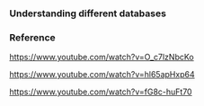 ### Understanding different databases


### Reference
  
https://www.youtube.com/watch?v=O_c7lzNbcKo  

https://www.youtube.com/watch?v=hl65apHxp64

https://www.youtube.com/watch?v=fG8c-huFt70
